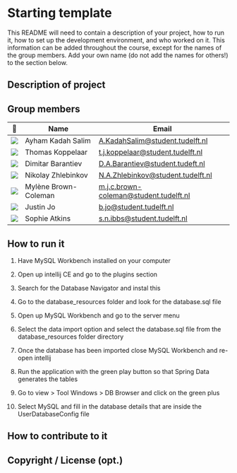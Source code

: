# Starting template

This README will need to contain a description of your project, how to run it, how to set up the development environment, and who worked on it.
This information can be added throughout the course, except for the names of the group members.
Add your own name (do not add the names for others!) to the section below.

## Description of project

## Group members

| 📸 | Name | Email |
|---|---|---|
| ![](https://secure.gravatar.com/avatar/3b7318caa8cf367f8aba41751d9948e4?s=50&d=identicon) | Ayham Kadah Salim | A.KadahSalim@student.tudelft.nl |
| ![](https://secure.gravatar.com/avatar/8281a0b05afb2795a2656d0ce9fbaa50?s=50&d=identicon) | Thomas Koppelaar | t.j.koppelaar@student.tudelft.nl |
| ![](https://secure.gravatar.com/avatar/a1de5ca940440e57cb852bad131fe77d?s=50&d=identicon) | Dimitar Barantiev | D.A.Barantiev@student.tudeft.nl |
| ![](https://i.imgur.com/FSCTfbS.jpg) | Nikolay Zhlebinkov | N.A.Zhlebinkov@student.tudelft.nl |
| ![](https://secure.gravatar.com/avatar/389cc6950b8b14d5ca88a1181684a5d5?s=50&d=identicon)| Mylène Brown-Coleman | m.j.c.brown-coleman@student.tudelft.nl|
| ![](https://gitlab.ewi.tudelft.nl/uploads/-/system/user/avatar/2613/avatar.png?width=400)| Justin Jo | b.jo@student.tudelft.nl|
| ![](https://secure.gravatar.com/avatar/8281a0b05afb2795a2656d0ce9fbaa50?s=50&d=identicon)| Sophie Atkins | s.n.ibbs@student.tudelft.nl|
<!-- Instructions (remove once assignment has been completed -->
<!-- - Add (only!) your own name to the table above (use Markdown formatting) -->
<!-- - Mention your *student* email address -->
<!-- - Preferably add a recognisable photo, otherwise add your GitLab photo -->
<!-- - (please make sure the photos have the same size) --> 

## How to run it

1) Have MySQL Workbench installed on your computer 

2) Open up intellij CE and go to the plugins section

3) Search for the Database Navigator and instal this 

4) Go to the database_resources folder and look for the database.sql file

5) Open up MySQL Workbench and go to the server menu

6) Select the data import option and select the database.sql file from the
database_resources folder directory

7) Once the database has been imported close MySQL Workbench and re-open intellij

8) Run the application with the green play button so that Spring Data generates the tables

9) Go to view > Tool Windows > DB Browser and click on the green plus

10) Select MySQL and fill in the database details that are inside the UserDatabaseConfig file



## How to contribute to it

## Copyright / License (opt.)
